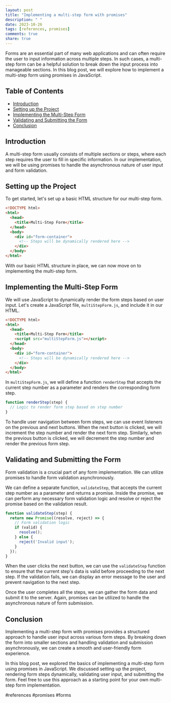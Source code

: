 ```yaml
---
layout: post
title: "Implementing a multi-step form with promises"
description: " "
date: 2023-10-26
tags: [references, promises]
comments: true
share: true
---
```


Forms are an essential part of many web applications and can often require the user to input information across multiple steps. In such cases, a multi-step form can be a helpful solution to break down the input process into manageable sections. In this blog post, we will explore how to implement a multi-step form using promises in JavaScript.

## Table of Contents
- [Introduction](#introduction)
- [Setting up the Project](#setting-up-the-project)
- [Implementing the Multi-Step Form](#implementing-the-multi-step-form)
- [Validating and Submitting the Form](#validating-and-submitting-the-form)
- [Conclusion](#conclusion)

## Introduction<a name="introduction"></a>

A multi-step form usually consists of multiple sections or steps, where each step requires the user to fill in specific information. In our implementation, we will be using promises to handle the asynchronous nature of user input and form validation.

## Setting up the Project<a name="setting-up-the-project"></a>

To get started, let's set up a basic HTML structure for our multi-step form.

```html
<!DOCTYPE html>
<html>
  <head>
    <title>Multi-Step Form</title>
  </head>
  <body>
    <div id="form-container">
      <!-- Steps will be dynamically rendered here -->
    </div>
  </body>
</html>
```

With our basic HTML structure in place, we can now move on to implementing the multi-step form.

## Implementing the Multi-Step Form<a name="implementing-the-multi-step-form"></a>

We will use JavaScript to dynamically render the form steps based on user input. Let's create a JavaScript file, `multiStepForm.js`, and include it in our HTML.

```html
<!DOCTYPE html>
<html>
  <head>
    <title>Multi-Step Form</title>
    <script src="multiStepForm.js"></script>
  </head>
  <body>
    <div id="form-container">
      <!-- Steps will be dynamically rendered here -->
    </div>
  </body>
</html>
```

In `multiStepForm.js`, we will define a function `renderStep` that accepts the current step number as a parameter and renders the corresponding form step.

```javascript
function renderStep(step) {
  // Logic to render form step based on step number
}
```

To handle user navigation between form steps, we can use event listeners on the previous and next buttons. When the next button is clicked, we will increment the step number and render the next form step. Similarly, when the previous button is clicked, we will decrement the step number and render the previous form step.

## Validating and Submitting the Form<a name="validating-and-submitting-the-form"></a>

Form validation is a crucial part of any form implementation. We can utilize promises to handle form validation asynchronously.

We can define a separate function, `validateStep`, that accepts the current step number as a parameter and returns a promise. Inside the promise, we can perform any necessary form validation logic and resolve or reject the promise based on the validation result.

```javascript
function validateStep(step) {
  return new Promise((resolve, reject) => {
    // Form validation logic
    if (valid) {
      resolve();
    } else {
      reject('Invalid input');
    }
  });
}
```

When the user clicks the next button, we can use the `validateStep` function to ensure that the current step's data is valid before proceeding to the next step. If the validation fails, we can display an error message to the user and prevent navigation to the next step.

Once the user completes all the steps, we can gather the form data and submit it to the server. Again, promises can be utilized to handle the asynchronous nature of form submission.

## Conclusion<a name="conclusion"></a>

Implementing a multi-step form with promises provides a structured approach to handle user input across various form steps. By breaking down the form into smaller sections and handling validation and submission asynchronously, we can create a smooth and user-friendly form experience.

In this blog post, we explored the basics of implementing a multi-step form using promises in JavaScript. We discussed setting up the project, rendering form steps dynamically, validating user input, and submitting the form. Feel free to use this approach as a starting point for your own multi-step form implementation.

#references #promises #forms